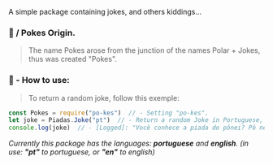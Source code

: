 A simple package containing jokes, and others kiddings...

### 🤡 / Pokes Origin.
> The name Pokes arose from the junction of the names Polar + Jokes, thus was created "Pokes".

### 🔎 - How to use:
> To return a random joke, follow this exemple:
```javascript
const Pokes = require("po-kes")  // - Setting "po-kes".
let joke = Piadas.Joke("pt")  // - Return a random Joke in Portuguese, default language is "pt (Português-Brasil)".
console.log(joke)  // - [Logged]: "Você conhece a piada do pônei? Pô nei eu..."
```
_Currently this package has the languages: **portuguese** and **english**. (in use: **"pt"** to portuguese, or **"en"** to english)_